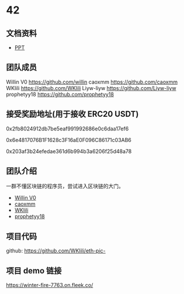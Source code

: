 # 42

## 文档资料

- [PPT](./RebaseTeam42.pptx)

## 团队成员
Willin V0 https://github.com/willin
caoxmm https://github.com/caoxmm
WKlili https://github.com/WKlili
Liyw-liyw https://github.com/Liyw-liyw
prophetyy18 https://github.com/prophetyy18

## 接受奖励地址(用于接收 ERC20 USDT)
0x2fb8024912db7be5eaf991992686e0c6daa17ef6

0x6e4817076B1F1628c3F16aE0F096C86171c03AB6

0x203af3b24efedae361d6b994b3a6206f25d48a78

## 团队介绍
一群不懂区块链的程序员，尝试进入区块链的大门。
- [Willin V0](https://github.com/willin)
- [caoxmm](https://github.com/caoxmm) 
- [WKlili](https://github.com/WKlili)
- [prophetyy18](https://github.com/prophetyy18)

## 项目代码
github: https://github.com/WKlili/eth-pic-

## 项目 demo 链接
https://winter-fire-7763.on.fleek.co/
